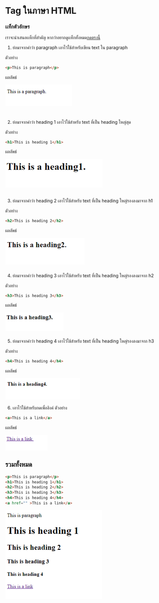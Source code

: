 # Tag ในภาษา HTML

### เเท็กตัวอักษร

เราจะนำเสนอเเท็กที่สำคัญ หากว่าอยากดูเเท็กทั้งหมด[กดตรงนี้]()

1. <p></p> ย่อมาจากคำว่า paragraph เอาไว้ใช้สำหรับเขียน text ใน paragraph
ตัวอย่าง
``` html
<p>This is paragraph</p>
``` 
ผลลัพธ์

![image](https://raw.githubusercontent.com/codedevth101/html101/main/images/p.PNG)

2. <h1></h1> ย่อมาจากคำว่า heading 1 เอาไว้ใช้สำหรับ text ที่เป็น heading ใหญ่สุด
ตัวอย่าง
``` html
<h1>This is heading 1</h1>
``` 
ผลลัพธ์

![image](https://raw.githubusercontent.com/codedevth101/html101/main/images/h1.PNG)

3. <h2></h2> ย่อมาจากคำว่า heading 2 เอาไว้ใช้สำหรับ text ที่เป็น heading ใหญ่รองลงมาจาก h1
ตัวอย่าง
``` html
<h2>This is heading 2</h2>
``` 
ผลลัพธ์

![image](https://raw.githubusercontent.com/codedevth101/html101/main/images/h2.PNG)

4. <h3></h3> ย่อมาจากคำว่า heading 3 เอาไว้ใช้สำหรับ text ที่เป็น heading ใหญ่รองลงมาจาก h2
ตัวอย่าง
``` html
<h3>This is heading 3</h3>
``` 
ผลลัพธ์

![image](https://raw.githubusercontent.com/codedevth101/html101/main/images/h3.PNG)

5. <h4></h4> ย่อมาจากคำว่า heading 4 เอาไว้ใช้สำหรับ text ที่เป็น heading ใหญ่รองลงมาจาก h3
ตัวอย่าง
``` html
<h4>This is heading 4</h4>
``` 
ผลลัพธ์

![image](https://raw.githubusercontent.com/codedevth101/html101/main/images/h4.PNG)

6. <a></a> เอาไว้ใช้สำหรับกดเพื่อลิงค์
ตัวอย่าง
``` html
<a>This is a link</a>
``` 
ผลลัพธ์

![image](https://raw.githubusercontent.com/codedevth101/html101/main/images/a.PNG)


## รวมทั้งหมด
``` html
<p>This is paragraph</p>
<h1>This is heading 1</h1>
<h2>This is heading 2</h2>
<h3>This is heading 3</h3>
<h4>This is heading 4</h4>
<a href="" >This is a link</a>
``` 

![image](https://raw.githubusercontent.com/codedevth101/html101/main/images/all.PNG)

